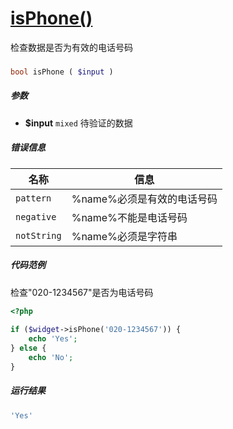 [isPhone()](http://twinh.github.com/widget/api/isPhone)
=======================================================

检查数据是否为有效的电话号码

### 
```php
bool isPhone ( $input )
```

##### 参数
* **$input** `mixed` 待验证的数据


##### 错误信息
| **名称**              | **信息**                                                       | 
|-----------------------|----------------------------------------------------------------|
| `pattern`             | %name%必须是有效的电话号码                                     |
| `negative`            | %name%不能是电话号码                                           |
| `notString`           | %name%必须是字符串                                             |


##### 代码范例
检查"020-1234567"是否为电话号码
```php
<?php
 
if ($widget->isPhone('020-1234567')) {
    echo 'Yes';
} else {
    echo 'No';
}
```
##### 运行结果
```php
'Yes'
```
